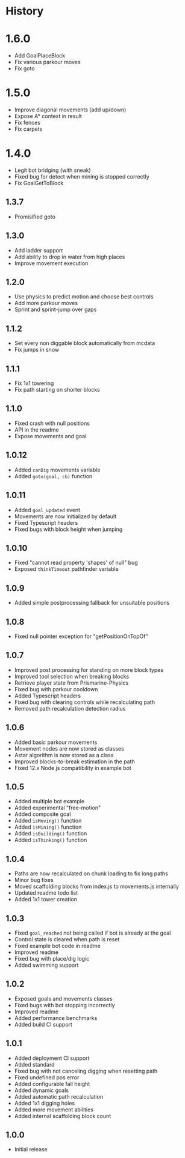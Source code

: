 # History

# 1.6.0

* Add GoalPlaceBlock
* Fix various parkour moves
* Fix goto

# 1.5.0

* Improve diagonal movements (add up/down)
* Expose A* context in result
* Fix fences
* Fix carpets

# 1.4.0

* Legit bot bridging (with sneak)
* Fixed bug for detect when mining is stopped correctly
* Fix GoalGetToBlock

## 1.3.7

* Promisified goto

## 1.3.0

* Add ladder support
* Add ability to drop in water from high places
* Improve movement execution

## 1.2.0

* Use physics to predict motion and choose best controls
* Add more parkour moves
* Sprint and sprint-jump over gaps

## 1.1.2

* Set every non diggable block automatically from mcdata
* Fix jumps in snow

## 1.1.1

* Fix 1x1 towering
* Fix path starting on shorter blocks

## 1.1.0

* Fixed crash with null positions
* API in the readme
* Expose movements and goal

## 1.0.12

* Added `canDig` movements variable
* Added `goto(goal, cb)` function

## 1.0.11

* Added `goal_updated` event
* Movements are now initialized by default
* Fixed Typescript headers
* Fixed bugs with block height when jumping

## 1.0.10

* Fixed "cannot read property 'shapes' of null" bug
* Exposed `thinkTimeout` pathfinder variable

## 1.0.9

* Added simple postprocessing fallback for unsuitable positions

## 1.0.8

* Fixed null pointer exception for "getPositionOnTopOf"

## 1.0.7

* Improved post processing for standing on more block types
* Improved tool selection when breaking blocks
* Retrieve player state from Prismarine-Physics
* Fixed bug with parkour cooldown
* Added Typescript headers
* Fixed bug with clearing controls while recalculating path
* Removed path recalculation detection radius

## 1.0.6

* Added basic parkour movements
* Movement nodes are now stored as classes
* Astar algorithm is now stored as a class
* Improved blocks-to-break estimation in the path
* Fixed 12.x Node.js compatibility in example bot

## 1.0.5

* Added multiple bot example
* Added experimental "free-motion"
* Added composite goal
* Added `isMoving()` function
* Added `isMining()` function
* Added `isBuilding()` function
* Added `isThinking()` function

## 1.0.4

* Paths are now recalculated on chunk loading to fix long paths
* Minor bug fixes
* Moved scaffolding blocks from index.js to movements.js internally
* Updated readme todo list
* Added 1x1 tower creation

## 1.0.3

* Fixed `goal_reached` not being called if bot is already at the goal
* Control state is cleared when path is reset
* Fixed example bot code in readme
* Improved readme
* Fixed bug with place/dig logic
* Added swimming support

## 1.0.2

* Exposed goals and movements classes
* Fixed bugs with bot stopping incorrectly
* Improved readme
* Added performance benchmarks
* Added build CI support

## 1.0.1

* Added deployment CI support
* Added standard
* Fixed bug with not canceling digging when resetting path
* Fixed undefined pos error
* Added configurable fall height
* Added dynamic goals
* Added automatic path recalculation
* Added 1x1 digging holes
* Added more movement abilities
* Added internal scaffolding block count

## 1.0.0

* Initial release

